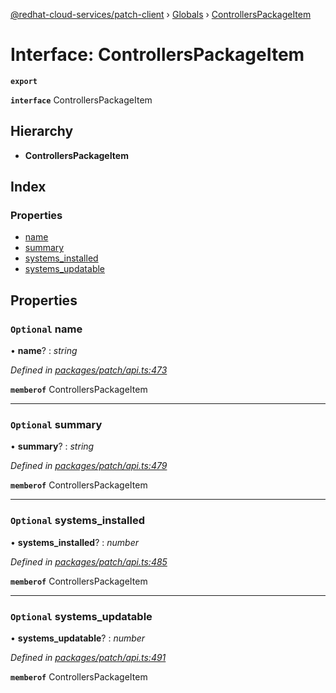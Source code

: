 [@redhat-cloud-services/patch-client](../README.md) › [Globals](../globals.md) › [ControllersPackageItem](controllerspackageitem.md)

# Interface: ControllersPackageItem

**`export`** 

**`interface`** ControllersPackageItem

## Hierarchy

* **ControllersPackageItem**

## Index

### Properties

* [name](controllerspackageitem.md#optional-name)
* [summary](controllerspackageitem.md#optional-summary)
* [systems_installed](controllerspackageitem.md#optional-systems_installed)
* [systems_updatable](controllerspackageitem.md#optional-systems_updatable)

## Properties

### `Optional` name

• **name**? : *string*

*Defined in [packages/patch/api.ts:473](https://github.com/RedHatInsights/javascript-clients/blob/954689f/packages/patch/api.ts#L473)*

**`memberof`** ControllersPackageItem

___

### `Optional` summary

• **summary**? : *string*

*Defined in [packages/patch/api.ts:479](https://github.com/RedHatInsights/javascript-clients/blob/954689f/packages/patch/api.ts#L479)*

**`memberof`** ControllersPackageItem

___

### `Optional` systems_installed

• **systems_installed**? : *number*

*Defined in [packages/patch/api.ts:485](https://github.com/RedHatInsights/javascript-clients/blob/954689f/packages/patch/api.ts#L485)*

**`memberof`** ControllersPackageItem

___

### `Optional` systems_updatable

• **systems_updatable**? : *number*

*Defined in [packages/patch/api.ts:491](https://github.com/RedHatInsights/javascript-clients/blob/954689f/packages/patch/api.ts#L491)*

**`memberof`** ControllersPackageItem
